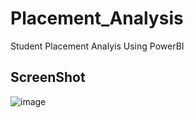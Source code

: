 # Placement_Analysis
Student Placement Analyis Using PowerBI

## ScreenShot

![image](https://github.com/user-attachments/assets/f20eb300-1f67-44eb-b8dd-653f33cf3b13)

